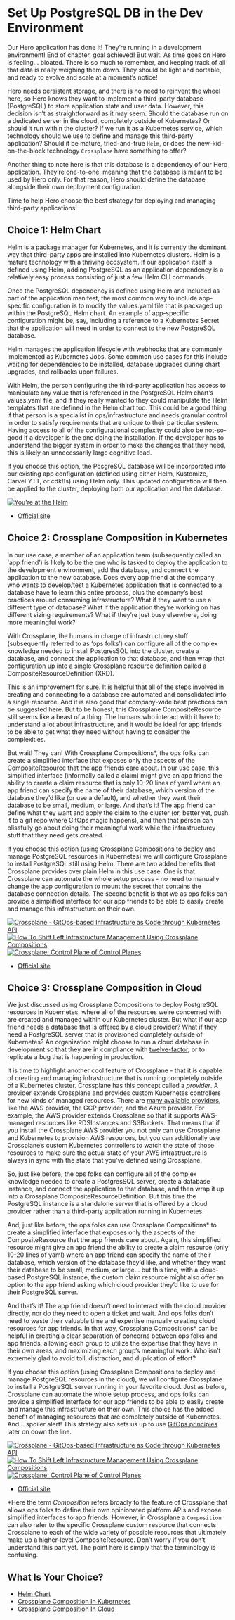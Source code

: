 # Set Up PostgreSQL DB in the Dev Environment

Our Hero application has done it! They’re running in a development environment! End of chapter, goal achieved! But wait. As time goes on Hero is feeling… bloated. There is so much to remember, and keeping track of all that data is really weighing them down.  They should be light and portable, and ready to evolve and scale at a moment’s notice!

Hero needs persistent storage, and there is no need to reinvent the wheel here, so Hero knows they want to implement a third-party database (PostgreSQL) to store application state and user data. However, this decision isn’t as straightforward as it may seem. Should the database run on a dedicated server in the cloud, completely outside of Kubernetes? Or should it run within the cluster? If we run it as a Kubernetes service, which technology should we use to define and manage this third-party application? Should it be mature, tried-and-true `Helm`, or does the new-kid-on-the-block technology `Crossplane` have something to offer?

Another thing to note here is that this database is a dependency of our Hero application. They’re one-to-one, meaning that the database is meant to be used by Hero only. For that reason, Hero should define the database alongside their own deployment configuration.

Time to help Hero choose the best strategy for deploying and managing third-party applications!

## Choice 1: Helm Chart

Helm is a package manager for Kubernetes, and it is currently the dominant way that third-party apps are installed into Kubernetes clusters. Helm is a mature technology with a thriving ecosystem. If our application itself is defined using Helm, adding PostgreSQL as an application dependency is a relatively easy process consisting of just a few Helm CLI commands. 

Once the PostgreSQL dependency is defined using Helm and included as part of the application manifest, the most common way to include app-specific configuration is to modify the values.yaml file that is packaged up within the PostgreSQL Helm chart. An example of app-specific configuration might be, say, including a reference to a Kubernetes Secret that the application will need in order to connect to the new PostgreSQL database.

Helm manages the application lifecycle with webhooks that are commonly implemented as Kubernetes Jobs. Some common use cases for this include waiting for dependencies to be installed, database upgrades during chart upgrades, and rollbacks upon failures.

With Helm, the person configuring the third-party application has access to manipulate any value that is referenced in the PostgreSQL Helm chart’s values.yaml file, and if they really wanted to they could manipulate the Helm templates that are defined in the Helm chart too. This could be a good thing if that person is a specialist in ops/infrastructure and needs granular control in order to satisfy requirements that are unique to their particular system. Having access to all of the configurational complexity could also be not-so-good if a developer is the one doing the installation. If the developer has to understand the bigger system in order to make the changes that they need, this is likely an unnecessarily large cognitive load.

If you choose this option, the PosgreSQL database will be incorporated into our existing app configuration (defined using either Helm, Kustomize, Carvel YTT, or cdk8s) using Helm only. This updated configuration will then be applied to the cluster, deploying both our application and the database. 

[![You're at the Helm](https://img.youtube.com/vi/oPIiX6vyih8/0.jpg)](https://via.vmw.com/Helm)
* [Official site](https://bitnami.com/stack/postgresql/helm)

## Choice 2: Crossplane Composition in Kubernetes

In our use case, a member of an application team (subsequently called an ‘app friend’) is likely to be the one who is tasked to deploy the application to the development environment, add the database, and connect the application to the new database. Does every app friend at the company who wants to develop/test a Kubernetes application that is connected to a database have to learn this entire process, plus the company’s best practices around consuming infrastructure? What if they want to use a different type of database? What if the application they’re working on has different sizing requirements? What if they’re just busy elsewhere, doing more meaningful work?

With Crossplane, the humans in charge of infrastructurey stuff (subsequently referred to as ‘ops folks’) can configure all of the complex knowledge needed to install PostgresSQL into the cluster, create a database, and connect the application to that database, and then wrap that configuration up into a single Crossplane resource definition called a CompositeResourceDefinition (XRD).

This is an improvement for sure. It is helpful that all of the steps involved in creating and connecting to a database are automated and consolidated into a single resource. And it is also good that company-wide best practices can be suggested here. But to be honest, this Crossplane CompositeResource still seems like a beast of a thing. The humans who interact with it have to understand a lot about infrastructure, and it would be ideal for app friends to be able to get what they need without having to consider the complexities. 

But wait! They can! With Crossplane Compositions*, the ops folks can create a simplified interface that exposes only the aspects of the CompositeResource that the app friends care about. In our use case, this simplified interface (informally called a claim) might give an app friend the ability to create a claim resource that is only 10-20 lines of yaml where an app friend can specify the name of their database, which version of the database they’d like (or use a default), and whether they want their database to be small, medium, or large. And that’s it! The app friend can define what they want and apply the claim to the cluster (or, better yet, push it to a git repo where GitOps magic happens), and then that person can blissfully go about doing their meaningful work while the infrastructurey stuff that they need gets created.

If you choose this option (using Crossplane Compositions to deploy and manage PostgreSQL resources in Kubernetes) we will configure Crossplane to install PostgreSQL still using Helm. There are two added benefits that Crossplane provides over plain Helm in this use case. One is that Crossplane can automate the whole setup process - no need to manually change the app configuration to mount the secret that contains the database connection details. The second benefit is that we as ops folks can provide a simplified interface for our app friends to be able to easily create and manage this infrastructure on their own.


[![Crossplane - GitOps-based Infrastructure as Code through Kubernetes API](https://img.youtube.com/vi/n8KjVmuHm7A/0.jpg)](https://youtu.be/n8KjVmuHm7A)
[![How To Shift Left Infrastructure Management Using Crossplane Compositions](https://img.youtube.com/vi/AtbS1u2j7po/0.jpg)](https://youtu.be/AtbS1u2j7po)
[![Crossplane: Control Plane of Control Planes](https://img.youtube.com/vi/CHBA34a0KEQ/0.jpg)](https://via.vmw.com/Crossplane)
* [Official site](https://crossplane.io)

## Choice 3: Crossplane Composition in Cloud

We just discussed using Crossplane Compositions to deploy PostgreSQL resources in Kubernetes, where all of the resources we’re concerned with are created and managed within our Kubernetes cluster. But what if our app friend needs a database that is offered by a cloud provider? What if they need a PostgreSQL server that is provisioned completely outside of Kubernetes? An organization might choose to run a cloud database in development so that they are in compliance with [twelve-factor](https://12factor.net/dev-prod-parity), or to replicate a bug that is happening in production.

It is time to highlight another cool feature of Crossplane -  that it is capable of creating and managing infrastructure that is running completely outside of a Kubernetes cluster.  Crossplane has this concept called a *provider*. A provider extends Crossplane and provides custom Kubernetes controllers for new kinds of managed resources. There are [many available providers](https://marketplace.upbound.io/providers), like the AWS provider, the GCP provider, and the Azure provider. For example, the AWS provider extends Crossplane so that it supports AWS-managed resources like RDSInstances and S3Buckets. That means that if you install the Crossplane AWS provider you not only can use Crossplane and Kubernetes to provision AWS resources, but you can additionally use Crossplane’s custom Kubernetes controllers to watch the state of those resources to make sure the actual state of your AWS infrastructure is always in sync with the state that you’ve defined using Crossplane. 

So, just like before, the ops folks can configure all of the complex knowledge needed to create a PostgresSQL server, create a database instance, and connect the application to that database, and then wrap it up into a Crossplane CompositeResourceDefinition. But this time the PostgreSQL instance is a standalone server that is offered by a cloud provider rather than a third-party application running in Kubernetes.

And, just like before, the ops folks can use Crossplane Compositions* to create a simplified interface that exposes only the aspects of the CompositeResource that the app friends care about. Again, this simplified resource might give an app friend the ability to create a claim resource (only 10-20 lines of yaml) where an app friend can specify the name of their database, which version of the database they’d like, and whether they want their database to be small, medium, or large… but this time, with a cloud-based PostgreSQL instance, the custom claim resource might also offer an option to the app friend asking which cloud provider they’d like to use for their PostgreSQL server.

And that’s it!  The app friend doesn’t need to interact with the cloud provider directly, nor do they need to open a ticket and wait.  And ops folks don’t need to waste their valuable time and expertise manually creating cloud resources for app friends. In that way, Crossplane Compositions* can be helpful in creating a clear separation of concerns between ops folks and app friends, allowing each group to utilize the expertise that they have in their own areas, and maximizing each group’s meaningful work. Who isn’t extremely glad to avoid toil, distraction, and duplication of effort?

If you choose this option (using Crossplane Compositions to deploy and manage PostgreSQL resources in the cloud), we will configure Crossplane to install a PostgreSQL server running in your favorite cloud. Just as before, Crossplane can automate the whole setup process, and ops folks can provide a simplified interface for our app friends to be able to easily create and manage this infrastructure on their own. This choice has the added benefit of managing resources that are completely outside of Kubernetes. And… spoiler alert! This strategy also sets us up to use [GitOps principles](https://opengitops.dev/#principles) later on down the line. 

[![Crossplane - GitOps-based Infrastructure as Code through Kubernetes API](https://img.youtube.com/vi/n8KjVmuHm7A/0.jpg)](https://youtu.be/n8KjVmuHm7A)
[![How To Shift Left Infrastructure Management Using Crossplane Compositions](https://img.youtube.com/vi/AtbS1u2j7po/0.jpg)](https://youtu.be/AtbS1u2j7po)
[![Crossplane: Control Plane of Control Planes](https://img.youtube.com/vi/CHBA34a0KEQ/0.jpg)](https://via.vmw.com/Crossplane)
* [Official site](https://crossplane.io)


*Here the term *Composition* refers broadly to the feature of Crossplane that allows ops folks to define their own opinionated platform APIs and expose simplified interfaces to app friends. However, in Crossplane a `Composition` can also refer to the specific Crossplane custom resource that connects Crossplane to each of the wide variety of possible resources that ultimately make up a higher-level CompositeResource. Don’t worry if you don’t understand this part yet. The point here is simply that the terminology is confusing.

## What Is Your Choice?

* [Helm Chart](helm.md)
* [Crossplane Composition In Kubernetes](crossplane-local.md)
* [Crossplane Composition In Cloud](crossplane-cloud.md)
